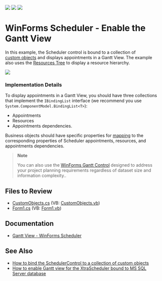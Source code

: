 <!-- default badges list -->
![](https://img.shields.io/endpoint?url=https://codecentral.devexpress.com/api/v1/VersionRange/128634788/14.2.7%2B)
[![](https://img.shields.io/badge/Open_in_DevExpress_Support_Center-FF7200?style=flat-square&logo=DevExpress&logoColor=white)](https://supportcenter.devexpress.com/ticket/details/T185539)
[![](https://img.shields.io/badge/📖_How_to_use_DevExpress_Examples-e9f6fc?style=flat-square)](https://docs.devexpress.com/GeneralInformation/403183)
<!-- default badges end -->

# WinForms Scheduler - Enable the Gantt View

In this example, the Scheduler control is bound to a collection of [custom objects](https://docs.devexpress.com/WindowsForms/9606/controls-and-libraries/scheduler/data-binding/data-sources/business-objects) and displays appointments in a Gantt View. The example also uses the [Resources Tree](https://docs.devexpress.com/WindowsForms/10685/controls-and-libraries/scheduler/visual-elements/resources-tree) to display a resource hierarchy.

![](https://raw.githubusercontent.com/DevExpress-Examples/how-to-enable-gantt-view-for-the-schedulercontrol-bound-to-collection-of-business-objects-t185539/14.2.7%2B/media/winforms-ascheduler-gantt-view.png)

### Implementation Details

To display appointments in a Gantt View, you should have three collections that implement the `IBindingList` interface (we recommend you use `System.ComponentModel.BindingList<T>`):

* Appointments
* Resources
* Appointments dependencies.

Business objects should have specific properties for [mapping](https://docs.devexpress.com/WindowsForms/15468/controls-and-libraries/scheduler/data-binding/mappings) to the corresponding properties of Scheduler appointments, resources, and appointments dependencies.


> **Note**
>
> You can also use the [WinForms Gantt Control](how-to-enable-gantt-view-for-the-schedulercontrol-bound-to-collection-of-business-objects-t185539) designed to address your project planning requirements regardless of dataset size and information complexity..


## Files to Review

* [CustomObjects.cs](./CS/dxT183299/CustomObjects.cs) (VB: [CustomObjects.vb](./VB/dxT183299/CustomObjects.vb))
* [Form1.cs](./CS/dxT183299/Form1.cs) (VB: [Form1.vb](./VB/dxT183299/Form1.vb))


## Documentation

* [Gantt View - WinForms Scheduler](https://docs.devexpress.com/WindowsForms/10698/controls-and-libraries/scheduler/views/gantt-view)


## See Also

* [How to bind the SchedulerControl to a collection of custom objects](https://supportcenter.devexpress.com/ticket/details/e750/winforms-scheduler-bind-to-a-collection-of-custom-appointments)
* [How to enable Gantt view for the XtraScheduler bound to MS SQL Server database](https://supportcenter.devexpress.com/ticket/details/e3574/winforms-scheduler-create-gantt-chart-bound-to-ms-sql-server-database)
